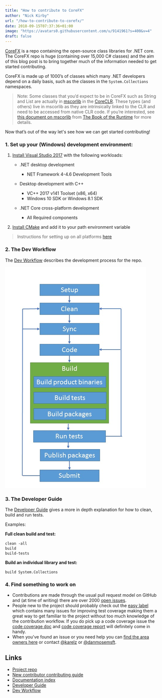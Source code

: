 ```yaml
---
title: "How to contribute to CoreFX"
author: "Nick Kirby"
url: "/how-to-contribute-to-corefx/"
date: 2018-09-15T07:37:36+01:00
image: "https://avatars0.githubusercontent.com/u/9141961?s=400&v=4"
draft: false
---
```


[CoreFX](https://github.com/dotnet/corefx) is a repo containing the open-source class libraries for .NET core. The CoreFX repo is huge (containing over 15,000 C# classes) and the aim of this blog post is to bring together much of the information needed to get started contributing. 

CoreFX is made up of 1000’s of classes which many .NET developers depend on a daily basis, such as the classes in the `System.Collections` namespaces.

> Note: Some classes that you’d expect to be in CoreFX such as String and List are actually in [mscorlib](https://github.com/dotnet/coreclr/tree/master/src/System.Private.CoreLib) in the [CoreCLR](https://github.com/dotnet/coreclr). These types (and others) live in mscorlib as they are intrinsically linked to the CLR and need to be accessed from native CLR code. If you’re interested, see [this document on mscorlib](https://github.com/dotnet/coreclr/blob/master/Documentation/botr/mscorlib.md) from [The Book of the Runtime](https://github.com/dotnet/coreclr/tree/master/Documentation/botr) for more details.

Now that’s out of the way let's see how we can get started contributing! 

### 1. Set up your (Windows) development environment:

1. [Install Visual Studio 2017](https://www.visualstudio.com/downloads/) with the following workloads: 
   
    - .NET desktop development
        - NET Framework 4-4.6 Development Tools

    - Desktop development with C++ 
        - VC++ 2017 v141 Toolset (x86, x64)
        - Windows 10 SDK or Windows 8.1 SDK

    - .NET Core cross-platform development 
        - All Required components
  
2. [Install CMake](https://cmake.org/download/#latest) and add it to your path environment variable

> Instructions for setting up on all platforms [here](https://github.com/dotnet/corefx/wiki/Setting-up-the-development-environment)

### 2. The Dev Workflow

The [Dev Workflow](https://github.com/dotnet/buildtools/blob/master/Documentation/Dev-workflow.md) describes the development process for the repo. 

![alt text](https://github.com/dotnet/buildtools/raw/master/Documentation/images/Dev-workflow.jpg "CoreFX development workflow")

### 3. The Developer Guide

The [Developer Guide](https://github.com/dotnet/corefx/blob/master/Documentation/project-docs/developer-guide.md) gives a more in depth explanation for how to clean, build and run tests. 

Examples:


**Full clean build and test:**

```
clean -all
build
build-tests
```

**Build an individual library and test:**

```
build System.Collections
```

### 4. Find something to work on

- Contributions are made through the usual pull request model on GitHub and (at time of writing) there are over 2000 [open issues](https://github.com/dotnet/corefx/issues). 
- People new to the project should probably check out the [easy label](https://github.com/dotnet/corefx/labels/easy) which contains many issues for improving test coverage making them a great way to get familiar to the project without too much knowledge of the contribution workflow. If you do pick up a code coverage issue the [code coverage doc](https://github.com/dotnet/corefx/blob/master/Documentation/building/code-coverage.md) and [code coverage report](https://ci.dot.net/job/dotnet_corefx/job/master/job/code_coverage_windows/Code_Coverage_Report/) will definitely come in handy. 
- When you've found an issue or you need help you can [find the area owners here](https://github.com/dotnet/corefx/blob/master/Documentation/project-docs/issue-guide.md#areas) or contact [@karelz](https://github.com/karelz) or [@danmosemsft](https://github.com/danmosemsft).

   


## Links 

- [Project repo](https://github.com/dotnet/corefx)
- [New contributor contributing guide](https://github.com/dotnet/corefx/wiki/New-contributor-Docs#contributing-guide)
- [Documentation index](https://github.com/dotnet/corefx/tree/master/Documentation)
- [Developer Guide](https://github.com/dotnet/corefx/blob/master/Documentation/project-docs/developer-guide.md)
- [Dev Workflow](https://github.com/dotnet/buildtools/blob/master/Documentation/Dev-workflow.md)
